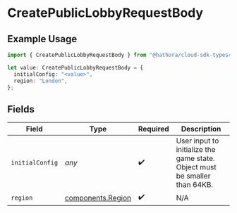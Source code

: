 # CreatePublicLobbyRequestBody

## Example Usage

```typescript
import { CreatePublicLobbyRequestBody } from "@hathora/cloud-sdk-typescript/models/operations";

let value: CreatePublicLobbyRequestBody = {
  initialConfig: "<value>",
  region: "London",
};
```

## Fields

| Field                                                                      | Type                                                                       | Required                                                                   | Description                                                                |
| -------------------------------------------------------------------------- | -------------------------------------------------------------------------- | -------------------------------------------------------------------------- | -------------------------------------------------------------------------- |
| `initialConfig`                                                            | *any*                                                                      | :heavy_check_mark:                                                         | User input to initialize the game state. Object must be smaller than 64KB. |
| `region`                                                                   | [components.Region](../../models/components/region.md)                     | :heavy_check_mark:                                                         | N/A                                                                        |